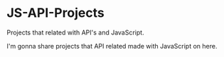 # JS-API-Projects
Projects that related with API's and JavaScript.

I'm gonna share projects that API related made with JavaScript on here.
